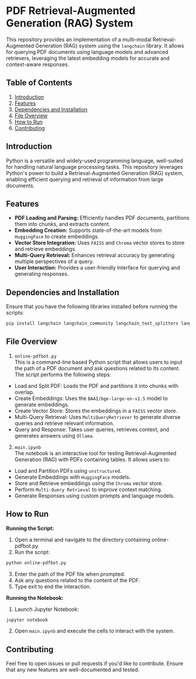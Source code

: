 # PDF Retrieval-Augmented Generation (RAG) System

This repository provides an implementation of a multi-modal Retrieval-Augmented Generation (RAG) system using the `langchain` library. It allows for querying PDF documents using language models and advanced retrievers, leveraging the latest embedding models for accurate and context-aware responses.

## Table of Contents
1. [Introduction](#introduction)
2. [Features](#features)
3. [Dependencies and Installation](#dependencies-and-installation)
4. [File Overview](#file-overview)
5. [How to Run](#how-to-run)
6. [Contributing](#contributing)

## **Introduction**

Python is a versatile and widely-used programming language, well-suited for handling natural language processing tasks. This repository leverages Python's power to build a Retrieval-Augmented Generation (RAG) system, enabling efficient querying and retrieval of information from large documents.

## **Features**

- **PDF Loading and Parsing:** Efficiently handles PDF documents, partitions them into chunks, and extracts content.
- **Embedding Creation:** Supports state-of-the-art models from `HuggingFace` to create embeddings.
- **Vector Store Integration:** Uses `FAISS` and `Chroma` vector stores to store and retrieve embeddings.
- **Multi-Query Retrieval:** Enhances retrieval accuracy by generating multiple perspectives of a query.
- **User Interaction:** Provides a user-friendly interface for querying and generating responses.

## **Dependencies and Installation**

Ensure that you have the following libraries installed before running the scripts:

```bash
pip install langchain langchain_community langchain_text_splitters langchain_huggingface faiss-cpu pymupdf unstructured transformers
```

## **File Overview**

1. `online-pdfbot.py`\
This is a command-line based Python script that allows users to input the path of a PDF document and ask questions related to its content. The script performs the following steps:
- Load and Split PDF: Loads the PDF and partitions it into chunks with overlap.
- Create Embeddings: Uses the `BAAI/bge-large-en-v1.5` model to generate embeddings.
- Create Vector Store: Stores the embeddings in a `FAISS` vector store.
- Multi-Query Retrieval: Uses `MultiQueryRetriever` to generate diverse queries and retrieve relevant information.
- Query and Response: Takes user queries, retrieves context, and generates answers using `Ollama`.

2. `main.ipynb`\
The notebook is an interactive tool for testing Retrieval-Augmented Generation (RAG) with PDFs containing tables. It allows users to:
- Load and Partition PDFs using `unstructured`.
- Generate Embeddings with `HuggingFace` models.
- Store and Retrieve embeddings using the `Chroma` vector store.
- Perform `Multi-Query Retrieval` to improve context matching.
- Generate Responses using custom prompts and language models.

## **How to Run**
**Running the Script:**
1. Open a terminal and navigate to the directory containing online-pdfbot.py
2. Run the script:
```bash
python online-pdfbot.py
```
3. Enter the path of the PDF file when prompted.
4. Ask any questions related to the content of the PDF.
5. Type exit to end the interaction.

**Running the Notebook:**
1. Launch Jupyter Notebook:
```bash
jupyter notebook
```
2. Open `main.ipynb` and execute the cells to interact with the system.

## **Contributing**
Feel free to open issues or pull requests if you'd like to contribute. Ensure that any new features are well-documented and tested.
